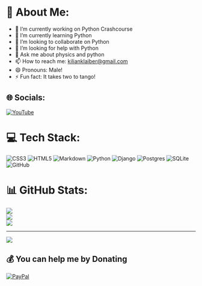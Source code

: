 # 💫 About Me:

- 🔭 I’m currently working on Python Crashcourse
- 🌱 I’m currently learning Python
- 👯 I’m looking to collaborate on Python
- 🤔 I’m looking for help with Python
- 💬 Ask me about physics and python
- 📫 How to reach me: kilianklaiber@gmail.com
- 😄 Pronouns: Male!
- ⚡ Fun fact: It takes two to tango!


## 🌐 Socials:
[![YouTube](https://img.shields.io/badge/YouTube-%23FF0000.svg?logo=YouTube&logoColor=white)](https://youtube.com/@http://www.youtube.com/@kilianklaiber6367) 

# 💻 Tech Stack:
![CSS3](https://img.shields.io/badge/css3-%231572B6.svg?style=for-the-badge&logo=css3&logoColor=white) ![HTML5](https://img.shields.io/badge/html5-%23E34F26.svg?style=for-the-badge&logo=html5&logoColor=white) ![Markdown](https://img.shields.io/badge/markdown-%23000000.svg?style=for-the-badge&logo=markdown&logoColor=white) ![Python](https://img.shields.io/badge/python-3670A0?style=for-the-badge&logo=python&logoColor=ffdd54) ![Django](https://img.shields.io/badge/django-%23092E20.svg?style=for-the-badge&logo=django&logoColor=white) ![Postgres](https://img.shields.io/badge/postgres-%23316192.svg?style=for-the-badge&logo=postgresql&logoColor=white) ![SQLite](https://img.shields.io/badge/sqlite-%2307405e.svg?style=for-the-badge&logo=sqlite&logoColor=white) ![GitHub](https://img.shields.io/badge/github-%23121011.svg?style=for-the-badge&logo=github&logoColor=white)
# 📊 GitHub Stats:
![](https://github-readme-stats.vercel.app/api?username=KilianKlaiber&theme=dark&hide_border=false&include_all_commits=false&count_private=false)<br/>
![](https://github-readme-streak-stats.herokuapp.com/?user=KilianKlaiber&theme=dark&hide_border=false)<br/>
![](https://github-readme-stats.vercel.app/api/top-langs/?username=KilianKlaiber&theme=dark&hide_border=false&include_all_commits=false&count_private=false&layout=compact)

---
[![](https://visitcount.itsvg.in/api?id=KilianKlaiber&icon=0&color=0)](https://visitcount.itsvg.in)

  ## 💰 You can help me by Donating
  [![PayPal](https://img.shields.io/badge/PayPal-00457C?style=for-the-badge&logo=paypal&logoColor=white)](https://paypal.me/paypal.me/kilianklaiber) 

  
<!-- Proudly created with GPRM ( https://gprm.itsvg.in ) -->